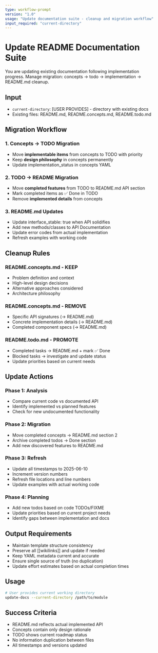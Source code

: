 ```yaml
---
type: workflow-prompt  
version: "1.0"
usage: "Update documentation suite - cleanup and migration workflow"
input_required: "current-directory"
---
```


# Update README Documentation Suite

You are updating existing documentation following implementation progress. Manage migration: concepts → todo → implementation → README.md cleanup.

## Input
- `current-directory`: [USER PROVIDES] - directory with existing docs
- Existing files: README.md, README.concepts.md, README.todo.md

## Migration Workflow

### 1. Concepts → TODO Migration
- Move **implementable items** from concepts to TODO with priority
- Keep **design philosophy** in concepts permanently
- Update implementation_status in concepts YAML

### 2. TODO → README Migration  
- Move **completed features** from TODO to README.md API section
- Mark completed items as ✅ Done in TODO
- Remove **implemented details** from concepts

### 3. README.md Updates
- Update interface_stable: true when API solidifies
- Add new methods/classes to API Documentation
- Update error codes from actual implementation
- Refresh examples with working code

## Cleanup Rules

### README.concepts.md - KEEP
- Problem definition and context
- High-level design decisions  
- Alternative approaches considered
- Architecture philosophy

### README.concepts.md - REMOVE  
- Specific API signatures (→ README.md)
- Concrete implementation details (→ README.md)
- Completed component specs (→ README.md)

### README.todo.md - PROMOTE
- Completed tasks → README.md + mark ✅ Done
- Blocked tasks → investigate and update status
- Update priorities based on current needs

## Update Actions

### Phase 1: Analysis
- Compare current code vs documented API
- Identify implemented vs planned features
- Check for new undocumented functionality

### Phase 2: Migration
- Move completed concepts → README.md section 2
- Archive completed todos → Done section  
- Add new discovered features to README.md

### Phase 3: Refresh
- Update all timestamps to 2025-06-10
- Increment version numbers
- Refresh file locations and line numbers
- Update examples with actual working code

### Phase 4: Planning
- Add new todos based on code TODOs/FIXME
- Update priorities based on current project needs
- Identify gaps between implementation and docs

## Output Requirements
- Maintain template structure consistency
- Preserve all [[wikilinks]] and update if needed
- Keep YAML metadata current and accurate
- Ensure single source of truth (no duplication)
- Update effort estimates based on actual completion times

## Usage
```bash
# User provides current working directory  
update-docs --current-directory /path/to/module
```

## Success Criteria
- README.md reflects actual implemented API
- Concepts contain only design rationale
- TODO shows current roadmap status
- No information duplication between files
- All timestamps and versions updated